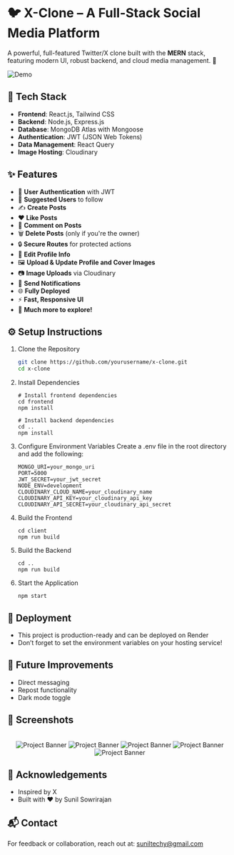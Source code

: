 # 🐦 X-Clone – A Full-Stack Social Media Platform

A powerful, full-featured Twitter/X clone built with the **MERN** stack, featuring modern UI, robust backend, and cloud media management. 🚀

![Demo](https://x-clone-jrdx.onrender.com)

## 🔧 Tech Stack

- **Frontend**: React.js, Tailwind CSS
- **Backend**: Node.js, Express.js
- **Database**: MongoDB Atlas with Mongoose
- **Authentication**: JWT (JSON Web Tokens)
- **Data Management**: React Query
- **Image Hosting**: Cloudinary

## ✨ Features

- 🔐 **User Authentication** with JWT
- 👥 **Suggested Users** to follow
- ✍️ **Create Posts**
- ❤️ **Like Posts**
- 💬 **Comment on Posts**
- 🗑️ **Delete Posts** (only if you're the owner)
- 🔒 **Secure Routes** for protected actions
- 📝 **Edit Profile Info**
- 🖼️ **Upload & Update Profile and Cover Images**
- 📷 **Image Uploads** via Cloudinary
- 🔔 **Send Notifications**
- 🌐 **Fully Deployed**
- ⚡ **Fast, Responsive UI**
- 🧠 **Much more to explore!**


## ⚙️ Setup Instructions

1. Clone the Repository
    ```bash
    git clone https://github.com/yourusername/x-clone.git
    cd x-clone

2. Install Dependencies
   ```
   # Install frontend dependencies
   cd frontend
   npm install

   # Install backend dependencies
   cd ..
   npm install

3. Configure Environment Variables
   Create a .env file in the root directory and add the following:
   ```
   MONGO_URI=your_mongo_uri
   PORT=5000
   JWT_SECRET=your_jwt_secret
   NODE_ENV=development
   CLOUDINARY_CLOUD_NAME=your_cloudinary_name
   CLOUDINARY_API_KEY=your_cloudinary_api_key
   CLOUDINARY_API_SECRET=your_cloudinary_api_secret

4. Build the Frontend
   ```
   cd client
   npm run build

5. Build the Backend
   ```
   cd ..
   npm run build

6. Start the Application
   ```
   npm start

## 🚀 Deployment
  - This project is production-ready and can be deployed on Render
  - Don’t forget to set the environment variables on your hosting service!

## 🧪 Future Improvements
  - Direct messaging
  - Repost functionality
  - Dark mode toggle

## 📸 Screenshots

<div align="center">
  <br />
  <img src="./App Screenshorts/1.png" alt="Project Banner">
  <img src="./App Screenshorts/3.png" alt="Project Banner">
  <img src="./App Screenshorts/4.png" alt="Project Banner">
  <img src="./App Screenshorts/2.png" alt="Project Banner">
  <img src="./App Screenshorts/5.png" alt="Project Banner">
  <br />
</div>


## 🙌 Acknowledgements
  - Inspired by X
  - Built with ❤️ by Sunil Sowrirajan

## 📬 Contact
  For feedback or collaboration, reach out at: suniltechy@gmail.com

